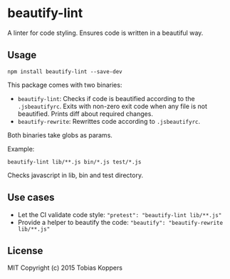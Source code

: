 # beautify-lint

A linter for code styling. Ensures code is written in a beautiful way.

## Usage

``` text
npm install beautify-lint --save-dev
```

This package comes with two binaries:

* `beautify-lint`: Checks if code is beautified according to the `.jsbeautifyrc`. Exits with non-zero exit code when any file is not beautified. Prints diff about required changes.
* `beautify-rewrite`: Rewrittes code according to `.jsbeautifyrc`.

Both binaries take globs as params.

Example:

``` text
beautify-lint lib/**.js bin/*.js test/*.js
```

Checks javascript in lib, bin and test directory.

## Use cases

* Let the CI validate code style: `"pretest": "beautify-lint lib/**.js"`
* Provide a helper to beautify the code: `"beautify": "beautify-rewrite lib/**.js"`

## License

MIT Copyright (c) 2015 Tobias Koppers
